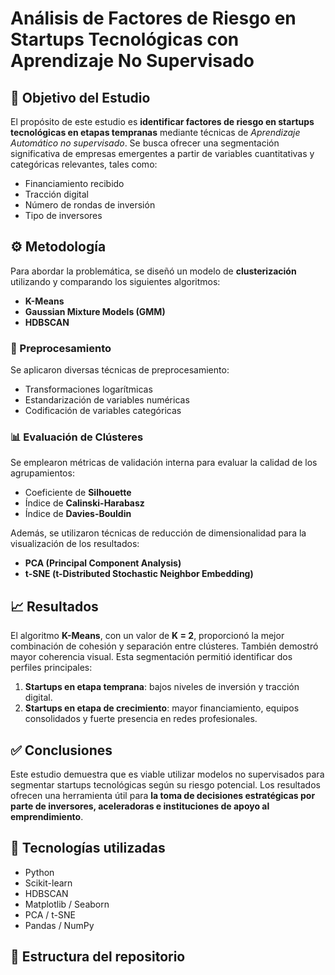 # Análisis de Factores de Riesgo en Startups Tecnológicas con Aprendizaje No Supervisado

## 📌 Objetivo del Estudio

El propósito de este estudio es **identificar factores de riesgo en startups tecnológicas en etapas tempranas** mediante técnicas de *Aprendizaje Automático no supervisado*. Se busca ofrecer una segmentación significativa de empresas emergentes a partir de variables cuantitativas y categóricas relevantes, tales como:

- Financiamiento recibido  
- Tracción digital  
- Número de rondas de inversión  
- Tipo de inversores

## ⚙️ Metodología

Para abordar la problemática, se diseñó un modelo de **clusterización** utilizando y comparando los siguientes algoritmos:

- **K-Means**  
- **Gaussian Mixture Models (GMM)**  
- **HDBSCAN**

### 🔧 Preprocesamiento

Se aplicaron diversas técnicas de preprocesamiento:

- Transformaciones logarítmicas  
- Estandarización de variables numéricas  
- Codificación de variables categóricas

### 📊 Evaluación de Clústeres

Se emplearon métricas de validación interna para evaluar la calidad de los agrupamientos:

- Coeficiente de **Silhouette**  
- Índice de **Calinski-Harabasz**  
- Índice de **Davies-Bouldin**

Además, se utilizaron técnicas de reducción de dimensionalidad para la visualización de los resultados:

- **PCA (Principal Component Analysis)**  
- **t-SNE (t-Distributed Stochastic Neighbor Embedding)**

## 📈 Resultados

El algoritmo **K-Means**, con un valor de **K = 2**, proporcionó la mejor combinación de cohesión y separación entre clústeres. También demostró mayor coherencia visual. Esta segmentación permitió identificar dos perfiles principales:

1. **Startups en etapa temprana**: bajos niveles de inversión y tracción digital.  
2. **Startups en etapa de crecimiento**: mayor financiamiento, equipos consolidados y fuerte presencia en redes profesionales.

## ✅ Conclusiones

Este estudio demuestra que es viable utilizar modelos no supervisados para segmentar startups tecnológicas según su riesgo potencial. Los resultados ofrecen una herramienta útil para **la toma de decisiones estratégicas por parte de inversores, aceleradoras e instituciones de apoyo al emprendimiento**.

## 🧠 Tecnologías utilizadas

- Python  
- Scikit-learn  
- HDBSCAN  
- Matplotlib / Seaborn  
- PCA / t-SNE  
- Pandas / NumPy

## 📁 Estructura del repositorio

